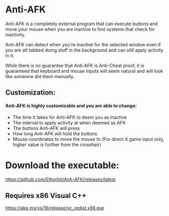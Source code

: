 # Anti-AFK
Anti-AFK is a completely external program that can execute buttons and move your mouse when you are inactive to fool systems that check for inactivity. 

Anti-AFK can detect when you're inactive for the selected window even if you are alt tabbed doing stuff in the background and can still apply activity in it. 

While there is no guarantee that Anti-AFK is Anti-Cheat proof, it is guaranteed that keyboard and mouse inputs will seem natural and will look like someone did them manually.

## Customization:
#### Anti-AFK is highly customizable and you are able to change:
* The time it takes for Anti-AFK to deem you as inactive
* The interval to apply activity at when deemed as AFK
* The buttons Anti-AFK will press
* How long Anti-AFK will hold the buttons
* Mouse coordinates to move the mouse to (For direct X game input only, higher value is further from the crosshair) 


# Download the executable:
https://github.com/Ethorbit/Anti-AFK/releases/latest

## Requires x86 Visual C++
https://aka.ms/vs/16/release/vc_redist.x86.exe
